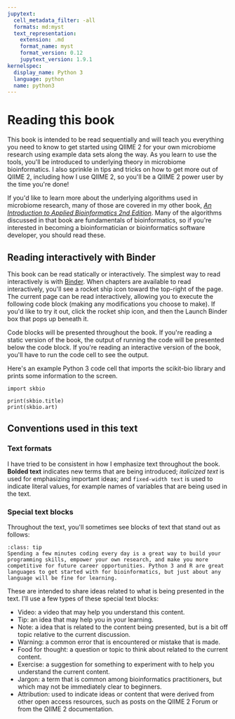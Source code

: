 ```yaml
---
jupytext:
  cell_metadata_filter: -all
  formats: md:myst
  text_representation:
    extension: .md
    format_name: myst
    format_version: 0.12
    jupytext_version: 1.9.1
kernelspec:
  display_name: Python 3
  language: python
  name: python3
---
```


# Reading this book

This book is intended to be read sequentially and will teach you everything you need to know to get started using QIIME 2 for your own microbiome research using example data sets along the way. As you learn to use the tools, you'll be introduced to underlying theory in microbiome bioinformatics. I also sprinkle in tips and tricks on how to get more out of QIIME 2, including how I use QIIME 2, so you'll be a QIIME 2 power user by the time you're done!  

If you'd like to learn more about the underlying algorithms used in microbiome research, many of those are covered in my other book, _[An Introduction to Applied Bioinformatics 2nd Edition](http://readIAB.org)_. Many of the algorithms discussed in that book are fundamentals of bioinformatics, so if you're interested in becoming a bioinformatician or bioinformatics software developer, you should read these.  

## Reading interactively with Binder

This book can be read statically or interactively. The simplest way to read interactively is with [Binder](https://mybinder.org/). When chapters are available to read interactively, you'll see a rocket ship icon toward the top-right of the page. The current page can be read interactively, allowing you to execute the following code block (making any modifications you choose to make). If you'd like to try it out, click the rocket ship icon, and then the Launch Binder box that pops up beneath it. 

Code blocks will be presented throughout the book. If you're reading a static version of the book, the output of running the code will be presented below the code block. If you're reading an interactive version of the book, you'll have to run the code cell to see the output. 

Here's an example Python 3 code cell that imports the scikit-bio library and prints some information to the screen. 

```{code-cell}
import skbio

print(skbio.title)
print(skbio.art)
```

## Conventions used in this text

### Text formats

I have tried to be consistent in how I emphasize text throughout the book. **Bolded text** indicates new terms that are being introduced; _italicized text_ is used for emphasizing important ideas; and `fixed-width text` is used to indicate literal values, for example names of variables that are being used in the text. 

### Special text blocks

Throughout the text, you'll sometimes see blocks of text that stand out as follows:

```{admonition} Tip: Learn programming a little at a time
:class: tip
Spending a few minutes coding every day is a great way to build your programming skills, empower your own research, and make you more competitive for future career opportunities. Python 3 and R are great languages to get started with for bioinformatics, but just about any language will be fine for learning. 
```

These are intended to share ideas related to what is being presented in the text. I'll use a few types of these special text blocks:

- Video: a video that may help you understand this content. 
- Tip: an idea that may help you in your learning.
- Note: a idea that is related to the content being presented, but is a bit off topic relative to the current discussion.
- Warning: a common error that is encountered or mistake that is made.
- Food for thought: a question or topic to think about related to the current content.
- Exercise: a suggestion for something to experiment with to help you understand the current content.
- Jargon: a term that is common among bioinformatics practitioners, but which may not be immediately clear to beginners. 
- Attribution: used to indicate ideas or content that were derived from other open access resources, such as posts on the QIIME 2 Forum or from the QIIME 2 documentation.

